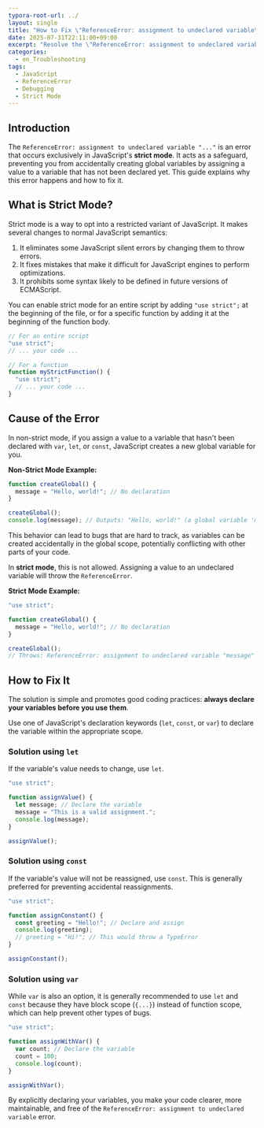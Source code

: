 ```yaml
---
typora-root-url: ../
layout: single
title: "How to Fix \"ReferenceError: assignment to undeclared variable\" in JavaScript"
date: 2025-07-31T22:11:00+09:00
excerpt: "Resolve the \"ReferenceError: assignment to undeclared variable\" in JavaScript's strict mode by properly declaring variables with `let`, `const`, or `var` before assigning values."
categories:
  - en_Troubleshooting
tags:
  - JavaScript
  - ReferenceError
  - Debugging
  - Strict Mode
---
```


## Introduction

The `ReferenceError: assignment to undeclared variable "..."` is an error that occurs exclusively in JavaScript's **strict mode**. It acts as a safeguard, preventing you from accidentally creating global variables by assigning a value to a variable that has not been declared yet. This guide explains why this error happens and how to fix it.

## What is Strict Mode?

Strict mode is a way to opt into a restricted variant of JavaScript. It makes several changes to normal JavaScript semantics:
1.  It eliminates some JavaScript silent errors by changing them to throw errors.
2.  It fixes mistakes that make it difficult for JavaScript engines to perform optimizations.
3.  It prohibits some syntax likely to be defined in future versions of ECMAScript.

You can enable strict mode for an entire script by adding `"use strict";` at the beginning of the file, or for a specific function by adding it at the beginning of the function body.

```javascript
// For an entire script
"use strict";
// ... your code ...

// For a function
function myStrictFunction() {
  "use strict";
  // ... your code ...
}
```

## Cause of the Error

In non-strict mode, if you assign a value to a variable that hasn't been declared with `var`, `let`, or `const`, JavaScript creates a new global variable for you.

**Non-Strict Mode Example:**
```javascript
function createGlobal() {
  message = "Hello, world!"; // No declaration
}

createGlobal();
console.log(message); // Outputs: "Hello, world!" (a global variable 'message' was created)
```
This behavior can lead to bugs that are hard to track, as variables can be created accidentally in the global scope, potentially conflicting with other parts of your code.

In **strict mode**, this is not allowed. Assigning a value to an undeclared variable will throw the `ReferenceError`.

**Strict Mode Example:**
```javascript
"use strict";

function createGlobal() {
  message = "Hello, world!"; // No declaration
}

createGlobal(); 
// Throws: ReferenceError: assignment to undeclared variable "message"
```

## How to Fix It

The solution is simple and promotes good coding practices: **always declare your variables before you use them**.

Use one of JavaScript's declaration keywords (`let`, `const`, or `var`) to declare the variable within the appropriate scope.

### Solution using `let`

If the variable's value needs to change, use `let`.

```javascript
"use strict";

function assignValue() {
  let message; // Declare the variable
  message = "This is a valid assignment.";
  console.log(message);
}

assignValue();
```

### Solution using `const`

If the variable's value will not be reassigned, use `const`. This is generally preferred for preventing accidental reassignments.

```javascript
"use strict";

function assignConstant() {
  const greeting = "Hello!"; // Declare and assign
  console.log(greeting);
  // greeting = "Hi!"; // This would throw a TypeError
}

assignConstant();
```

### Solution using `var`

While `var` is also an option, it is generally recommended to use `let` and `const` because they have block scope (`{...}`) instead of function scope, which can help prevent other types of bugs.

```javascript
"use strict";

function assignWithVar() {
  var count; // Declare the variable
  count = 100;
  console.log(count);
}

assignWithVar();
```

By explicitly declaring your variables, you make your code clearer, more maintainable, and free of the `ReferenceError: assignment to undeclared variable` error.

```